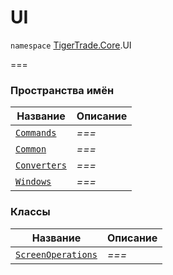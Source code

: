 
# UI

`namespace` [TigerTrade.Core](../TigerTrade.Core.md).UI

===


### Пространства имён
| Название | Описание |
| --- | --- |
| [`Commands`](./UI/Commands.md) | *===* |
| [`Common`](./UI/Common.md) | *===* |
| [`Converters`](./UI/Converters.md) | *===* |
| [`Windows`](./UI/Windows.md) | *===* |

### Классы
| Название | Описание |
| --- | --- |
| [`ScreenOperations`](./UI/ScreenOperations.cs.md) | *===* |

